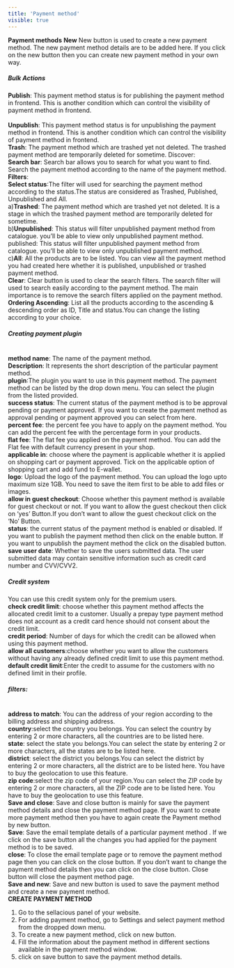 ```yaml
---
title: 'Payment method'
visible: true
---
```


**Payment methods**
**New**
New button is used to create a new payment method. The new payment method details are to be added here. If you click on the new button then you can create new payment method in your own way. 
##### Bulk Actions
**Publish**: This payment method status is for publishing the payment method in frontend. This is another condition which can control the visibility of payment method in frontend.  
<br>**Unpublish**: This payment method status is for unpublishing the payment method in frontend. This is another condition which can control the visibility of payment method in frontend. 
<br>**Trash**: The payment method which are trashed yet not deleted. The trashed payment method are temporarily deleted for sometime.
Discover: 
<br>**Search bar**: Search bar allows you to search for what you want to find. Search the payment method according to the name of the payment method.
<br>**Filters**:
<br>**Select status**:The filter will used for searching the payment method according to the status.The status are considered as Trashed, Published, Unpublished and All.
<br>a)**Trashed**:  The payment method which are trashed yet not deleted. It is a stage in which the trashed payment method are temporarily deleted for sometime. 
<br>b)**Unpublished**: This status will filter unpublished payment method from catalogue. you’ll be able to view only unpublished payment method. 
published: This status will filter unpublished payment method from catalogue. you’ll be able to view only unpublished payment method. 
<br>c)**All**: All the products are to be listed. You can view all the payment method you had created here whether it is published, unpublished or trashed payment method.
<br>**Clear**: Clear button is used to clear the search filters. The search filter will used to search easily according to the payment method. The main importance is to remove the search filters applied on the payment method.
<br>**Ordering Ascending**: List all the products according to the ascending & descending order as ID, Title and status.You can change the listing according to your choice.
##### Creating payment plugin
<br>**method name**:  The name of the payment method.
<br>**Description**: It represents the short description of the particular payment method.
<br>**plugin**:The plugin you want to use in this payment method. The payment method can be listed by the drop down menu. You can select the plugin from the listed provided.
<br>**success status**: The current status of the payment method is to be approval pending or payment approved. If you want to create the payment method as approval pending or payment approved you can select from here.
<br>**percent fee**: the percent fee you have to apply on the payment method. You can add the percent fee with the percentage form in your products.
<br>**flat fee**: The flat fee you applied on the payment method. You can add the Flat fee with default currency present in your shop.
<br>**applicable in**: choose where the payment is applicable whether it is applied on shopping cart or payment approved. Tick on the applicable option of shopping cart and add fund to E-wallet.
<br>**logo**: Upload the logo of the payment method. You can upload the logo upto maximum size 1GB. You need to save the item first to be able to add files or images.
<br>**allow in guest checkout**: Choose whether this payment method is available for guest checkout or not. If you want to allow the guest checkout then click on ‘yes’ Button.If you don’t want to allow the guest checkout click on the ‘No’ Button.
<br>**status**: the current status of the payment method is enabled or disabled. If you want to publish the payment method then click on the enable button. If you want to unpublish the payment method the click on the disabled button.
<br>**save  user date**: Whether to save the users submitted data. The user submitted data may contain sensitive information such as credit card number and CVV/CVV2.
##### Credit system
You can use this credit system only for the premium users.
<br>**check credit limit**: choose whether this payment method affects the allocated credit limit to a customer. Usually a prepay type payment method does not account as a credit card hence should not consent about the credit limit.
<br>**credit period**: Number of days for which the credit can be allowed when using this payment method.
<br>**allow all customers**:choose whether you want to allow the customers without having any already defined credit limit to use this payment method.
<br>**default credit limit**:Enter the credit to assume for the customers with no defined limit in their profile.
##### filters:
 <br>**address to match**: You can the address of your region according to the billing address and shipping address.
<br>**country**:select the country you belongs. You can select the country by entering 2 or more characters, all the countries are to be listed here.
<br>**state**: select the state you belongs.You can select the state by entering 2 or more characters, all the states are to be listed here.
<br>**district**: select the district you belongs.You can select the district by entering 2 or more characters, all the district are to be listed here. You have to buy the geolocation to use this feature.
	<br>**zip code**:select the zip code of your region.You can select the ZIP code by entering 2 or more characters, all the ZIP code are to be listed here. You have to buy the geolocation to use this feature.
<br>**Save and close**: Save and close button is mainly for save the payment method details and close the payment method page. If you want to create more payment method then you have to again create the Payment method by new button.
<br>**Save**: Save the email template details of a particular payment method . If we click on the save button all the changes you had applied for the payment method  is to be saved.
<br>**close**: To close the email template page or to remove the payment method page then you can click on the close button. If you don’t want to change the payment method details then you can click on the close button. Close button will close the payment method page.
<br>**Save and new**: Save and new button is used to save the payment method and create a new payment method.
<br>**CREATE PAYMENT METHOD**
1. Go to the sellacious panel of your website.
2. For adding payment method, go to Settings and select payment method from the dropped down menu.
3. To create a new payment method, click on new button.
4. Fill the information about the payment method in different sections available in the payment method window.
5. click on save button to save the  payment method details.

